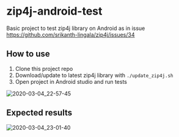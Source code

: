 # zip4j-android-test
Basic project to test zip4j library on Android as in issue https://github.com/srikanth-lingala/zip4j/issues/34

## How to use

1. Clone this project repo
2. Download/update to latest zip4j library with `./update_zip4j.sh`
3. Open project in Android studio and run tests

![2020-03-04_22-57-45](https://user-images.githubusercontent.com/2743637/75927039-dec22b00-5e6b-11ea-8f4c-0db2460642dd.jpg)

## Expected results

![2020-03-04_23-01-40](https://user-images.githubusercontent.com/2743637/75927170-25b02080-5e6c-11ea-80cc-e5e87dc1f3a0.jpg)

